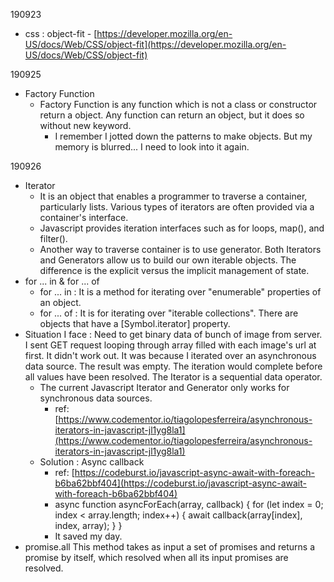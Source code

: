 190923

- css : object-fit - [https://developer.mozilla.org/en-US/docs/Web/CSS/object-fit](https://developer.mozilla.org/en-US/docs/Web/CSS/object-fit)


190925

- Factory Function
    - Factory Function is any function which is not a class or constructor return a object. Any function can return an object, but it does so without new keyword.
        - I remember I jotted down the patterns to make objects. But my memory is blurred... I need to look into it again.

190926

- Iterator
    - It is an object that enables a programmer to traverse a container, particularly lists. Various types of iterators are often provided via a container's interface.
    - Javascript provides iteration interfaces such as for loops, map(), and filter().
    - Another way to traverse container is to use generator. Both Iterators and Generators allow us to build our own iterable objects. The difference is the explicit versus the implicit management of state.
- for ... in & for ... of
    - for ... in : It is a method for iterating over "enumerable" properties of an object.
    - for ... of : It is for iterating over "iterable collections".  There are objects that have a [Symbol.iterator] property.
- Situation I face : Need to get binary data of bunch of image from server. I sent GET request looping through array filled with each image's url at first. It didn't work out. It was because I iterated over an asynchronous data source. The result was empty. The iteration would complete before all values have been resolved. The Iterator is a sequential data operator.
    - The current Javascript Iterator and Generator only works for synchronous data sources.
        - ref: [https://www.codementor.io/tiagolopesferreira/asynchronous-iterators-in-javascript-jl1yg8la1](https://www.codementor.io/tiagolopesferreira/asynchronous-iterators-in-javascript-jl1yg8la1)
    - Solution : Async callback
        - ref: [https://codeburst.io/javascript-async-await-with-foreach-b6ba62bbf404](https://codeburst.io/javascript-async-await-with-foreach-b6ba62bbf404)
        - async function asyncForEach(array, callback) {
        for (let index = 0; index < array.length; index++) {
        await callback(array[index], index, array);
        }
        }
        - It saved my day.
- promise.all
This method takes as input a set of promises and returns a promise by itself, which resolved when all its input promises are resolved.